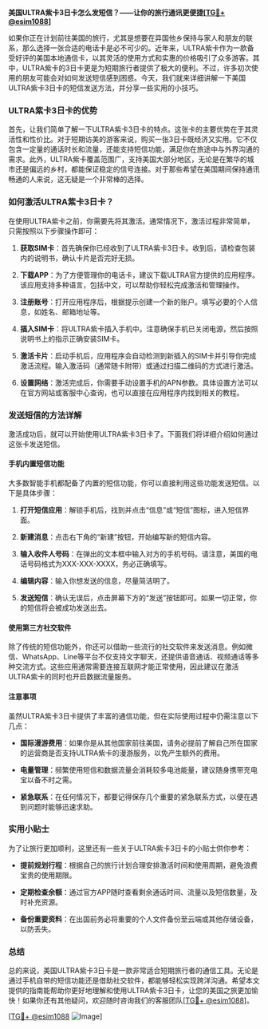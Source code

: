 **美国ULTRA紫卡3日卡怎么发短信？——让你的旅行通讯更便捷[[TG💪+ @esim1088](https://t.me/s/esim1088)]**

如果你正在计划前往美国的旅行，尤其是想要在异国他乡保持与家人和朋友的联系，那么选择一张合适的电话卡是必不可少的。近年来，ULTRA紫卡作为一款备受好评的美国本地通信卡，以其灵活的使用方式和实惠的价格吸引了众多游客。其中，ULTRA紫卡的3日卡更是为短期旅行者提供了极大的便利。不过，许多初次使用的朋友可能会对如何发送短信感到困惑。今天，我们就来详细讲解一下美国ULTRA紫卡3日卡的短信发送方法，并分享一些实用的小技巧。

### ULTRA紫卡3日卡的优势

首先，让我们简单了解一下ULTRA紫卡3日卡的特点。这张卡的主要优势在于其灵活性和性价比。对于短期访美的游客来说，购买一张3日卡既经济又实用。它不仅包含一定量的通话时长和流量，还能支持短信功能，满足你在旅途中与外界沟通的需求。此外，ULTRA紫卡覆盖范围广，支持美国大部分地区，无论是在繁华的城市还是偏远的乡村，都能保证稳定的信号连接。对于那些希望在美国期间保持通讯畅通的人来说，这无疑是一个非常棒的选择。

### 如何激活ULTRA紫卡3日卡？

在使用ULTRA紫卡之前，你需要先将其激活。通常情况下，激活过程非常简单，只需按照以下步骤操作即可：

1. **获取SIM卡**：首先确保你已经收到了ULTRA紫卡3日卡。收到后，请检查包装内的说明书，确认卡片是否完好无损。
   
2. **下载APP**：为了方便管理你的电话卡，建议下载ULTRA官方提供的应用程序。该应用支持多种语言，包括中文，可以帮助你轻松完成激活和管理操作。

3. **注册账号**：打开应用程序后，根据提示创建一个新的账户。填写必要的个人信息，如姓名、邮箱地址等。

4. **插入SIM卡**：将ULTRA紫卡插入手机中。注意确保手机已关闭电源，然后按照说明书上的指示正确安装SIM卡。

5. **激活卡片**：启动手机后，应用程序会自动检测到新插入的SIM卡并引导你完成激活流程。输入激活码（通常随卡附带）或通过扫描二维码的方式进行激活。

6. **设置网络**：激活完成后，你需要手动设置手机的APN参数。具体设置方法可以在官方网站或客服中心查询，也可以直接在应用程序内找到相关的教程。

### 发送短信的方法详解

激活成功后，就可以开始使用ULTRA紫卡3日卡了。下面我们将详细介绍如何通过这张卡发送短信。

#### 手机内置短信功能

大多数智能手机都配备了内置的短信功能，你可以直接利用这些功能发送短信。以下是具体步骤：

1. **打开短信应用**：解锁手机后，找到并点击“信息”或“短信”图标，进入短信界面。

2. **新建消息**：点击右下角的“新建”按钮，开始编写新的短信内容。

3. **输入收件人号码**：在弹出的文本框中输入对方的手机号码。请注意，美国的电话号码格式为XXX-XXX-XXXX，务必正确填写。

4. **编辑内容**：输入你想发送的信息，尽量简洁明了。

5. **发送短信**：确认无误后，点击屏幕下方的“发送”按钮即可。如果一切正常，你的短信将会被成功发送出去。

#### 使用第三方社交软件

除了传统的短信功能外，你还可以借助一些流行的社交软件来发送消息。例如微信、WhatsApp、Line等平台不仅支持文字聊天，还提供语音通话、视频通话等多种交流方式。这些应用通常需要连接互联网才能正常使用，因此建议在激活ULTRA紫卡的同时也开启数据流量服务。

#### 注意事项

虽然ULTRA紫卡3日卡提供了丰富的通信功能，但在实际使用过程中仍需注意以下几点：

- **国际漫游费用**：如果你是从其他国家前往美国，请务必提前了解自己所在国家的运营商是否支持ULTRA紫卡的漫游服务，以免产生额外的费用。
  
- **电量管理**：频繁使用短信和数据流量会消耗较多电池能量，建议随身携带充电宝以备不时之需。

- **紧急联系**：在任何情况下，都要记得保存几个重要的紧急联系方式，以便在遇到问题时能够迅速求助。

### 实用小贴士

为了让旅行更加顺利，这里还有一些关于ULTRA紫卡3日卡的小贴士供你参考：

- **提前规划行程**：根据自己的旅行计划合理安排激活时间和使用周期，避免浪费宝贵的使用期限。
  
- **定期检查余额**：通过官方APP随时查看剩余通话时间、流量以及短信数量，及时补充资源。

- **备份重要资料**：在出国前务必将重要的个人文件备份至云端或其他存储设备，以防丢失。

### 总结

总的来说，美国ULTRA紫卡3日卡是一款非常适合短期旅行者的通信工具。无论是通过手机自带的短信功能还是借助社交软件，都能够轻松实现跨洋沟通。希望本文提供的指南能帮助你更好地理解和使用ULTRA紫卡3日卡，让您的美国之旅更加愉快！如果你还有其他疑问，欢迎随时咨询我们的客服团队[[TG💪+ @esim1088](https://t.me/s/esim1088)]。

[[TG💪+ @esim1088](https://t.me/s/esim1088) ![Image](https://i.postimg.cc/4NQfJmqS/Snipaste-2025-05-13-00-14-12.png)]